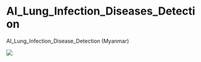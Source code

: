 # AI_Lung_Infection_Diseases_Detection
 AI_Lung_Infection_Disease_Detection (Myanmar)
 
 ![](images/result_sample.jpg)
